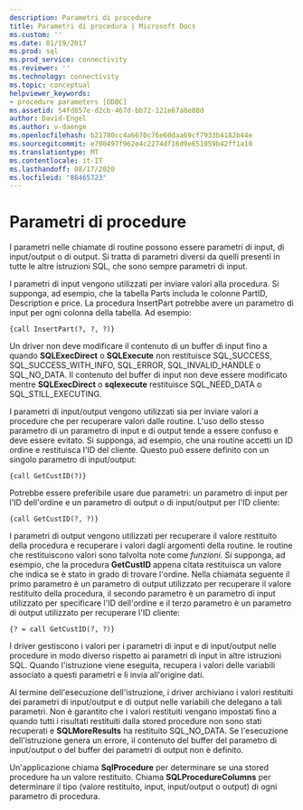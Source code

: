 ```yaml
---
description: Parametri di procedure
title: Parametri di procedura | Microsoft Docs
ms.custom: ''
ms.date: 01/19/2017
ms.prod: sql
ms.prod_service: connectivity
ms.reviewer: ''
ms.technology: connectivity
ms.topic: conceptual
helpviewer_keywords:
- procedure parameters [ODBC]
ms.assetid: 54fd857e-d2cb-467d-bb72-121e67a8e88d
author: David-Engel
ms.author: v-daenge
ms.openlocfilehash: b21780cc4a6670c76e60daa69cf7933b4182b44e
ms.sourcegitcommit: e700497f962e4c2274df16d9e651059b42ff1a10
ms.translationtype: MT
ms.contentlocale: it-IT
ms.lasthandoff: 08/17/2020
ms.locfileid: "88465723"
---
```

# <a name="procedure-parameters"></a>Parametri di procedure
I parametri nelle chiamate di routine possono essere parametri di input, di input/output o di output. Si tratta di parametri diversi da quelli presenti in tutte le altre istruzioni SQL, che sono sempre parametri di input.  
  
 I parametri di input vengono utilizzati per inviare valori alla procedura. Si supponga, ad esempio, che la tabella Parts includa le colonne PartID, Description e price. La procedura InsertPart potrebbe avere un parametro di input per ogni colonna della tabella. Ad esempio:  
  
```  
{call InsertPart(?, ?, ?)}  
```  
  
 Un driver non deve modificare il contenuto di un buffer di input fino a quando **SQLExecDirect** o **SQLExecute** non restituisce SQL_SUCCESS, SQL_SUCCESS_WITH_INFO, SQL_ERROR, SQL_INVALID_HANDLE o SQL_NO_DATA. Il contenuto del buffer di input non deve essere modificato mentre **SQLExecDirect** o **sqlexecute** restituisce SQL_NEED_DATA o SQL_STILL_EXECUTING.  
  
 I parametri di input/output vengono utilizzati sia per inviare valori a procedure che per recuperare valori dalle routine. L'uso dello stesso parametro di un parametro di input e di output tende a essere confuso e deve essere evitato. Si supponga, ad esempio, che una routine accetti un ID ordine e restituisca l'ID del cliente. Questo può essere definito con un singolo parametro di input/output:  
  
```  
{call GetCustID(?)}  
```  
  
 Potrebbe essere preferibile usare due parametri: un parametro di input per l'ID dell'ordine e un parametro di output o di input/output per l'ID cliente:  
  
```  
{call GetCustID(?, ?)}  
```  
  
 I parametri di output vengono utilizzati per recuperare il valore restituito della procedura e recuperare i valori dagli argomenti della routine. le routine che restituiscono valori sono talvolta note come *funzioni*. Si supponga, ad esempio, che la procedura **GetCustID** appena citata restituisca un valore che indica se è stato in grado di trovare l'ordine. Nella chiamata seguente il primo parametro è un parametro di output utilizzato per recuperare il valore restituito della procedura, il secondo parametro è un parametro di input utilizzato per specificare l'ID dell'ordine e il terzo parametro è un parametro di output utilizzato per recuperare l'ID cliente:  
  
```  
{? = call GetCustID(?, ?)}  
```  
  
 I driver gestiscono i valori per i parametri di input e di input/output nelle procedure in modo diverso rispetto ai parametri di input in altre istruzioni SQL. Quando l'istruzione viene eseguita, recupera i valori delle variabili associato a questi parametri e li invia all'origine dati.  
  
 Al termine dell'esecuzione dell'istruzione, i driver archiviano i valori restituiti dei parametri di input/output e di output nelle variabili che delegano a tali parametri. Non è garantito che i valori restituiti vengano impostati fino a quando tutti i risultati restituiti dalla stored procedure non sono stati recuperati e **SQLMoreResults** ha restituito SQL_NO_DATA. Se l'esecuzione dell'istruzione genera un errore, il contenuto del buffer del parametro di input/output o del buffer dei parametri di output non è definito.  
  
 Un'applicazione chiama **SqlProcedure** per determinare se una stored procedure ha un valore restituito. Chiama **SQLProcedureColumns** per determinare il tipo (valore restituito, input, input/output o output) di ogni parametro di procedura.
